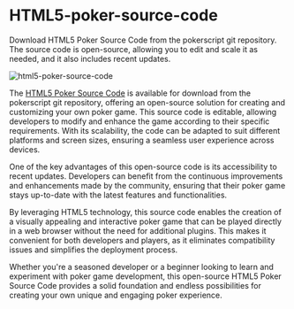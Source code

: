 # HTML5-poker-source-code
Download HTML5 Poker Source Code from the pokerscript git repository. The source code is open-source, allowing you to edit and scale it as needed, and it also includes recent updates.

![html5-poker-source-code](https://github.com/pokerscript/HTML5-poker-source-code/assets/63142520/e179133c-8e13-4557-8dd1-46e85ba63f2a)


The [HTML5 Poker Source Code](https://www.pokerscript.net/HTML5-poker-source-code.html) is available for download from the pokerscript git repository, offering an open-source solution for creating and customizing your own poker game. This source code is editable, allowing developers to modify and enhance the game according to their specific requirements. With its scalability, the code can be adapted to suit different platforms and screen sizes, ensuring a seamless user experience across devices.

One of the key advantages of this open-source code is its accessibility to recent updates. Developers can benefit from the continuous improvements and enhancements made by the community, ensuring that their poker game stays up-to-date with the latest features and functionalities.

By leveraging HTML5 technology, this source code enables the creation of a visually appealing and interactive poker game that can be played directly in a web browser without the need for additional plugins. This makes it convenient for both developers and players, as it eliminates compatibility issues and simplifies the deployment process.

Whether you're a seasoned developer or a beginner looking to learn and experiment with poker game development, this open-source HTML5 Poker Source Code provides a solid foundation and endless possibilities for creating your own unique and engaging poker experience.
